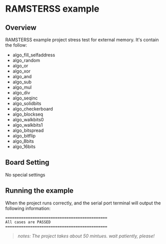 # RAMSTERSS example

## Overview

RAMSTERSS example project stress test for external memory. It's contain the follow:

- algo_fill_selfaddress
- algo_random
- algo_or
- algo_xor
- algo_and
- algo_sub
- algo_mul
- algo_div
- algo_seqinc
- algo_solidbits
- algo_checkerboard
- algo_blockseq
- algo_walkbits0
- algo_walkbits1
- algo_bitspread
- algo_bitflip
- algo_8bits
- algo_16bits

## Board Setting

No special settings

## Running the example

When the project runs correctly, and the serial port terminal will output the following information:

```console
=============================================
All cases are PASSED
=============================================
```

> *notes: The project takes about 50 mintues. wait patiently, please!*

